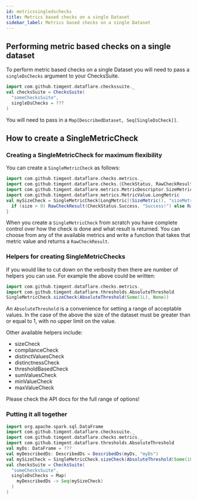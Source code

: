 ```yaml
---
id: metricssingledschecks
title: Metrics based checks on a single Dataset
sidebar_label: Metrics based checks on a single Dataset
---
```

## Performing metric based checks on a single dataset
To perform metric based checks on a single Dataset you will need to pass a 
`singleDsChecks` argument to your ChecksSuite.

```scala mdoc:compile-only
import com.github.timgent.dataflare.checkssuite._
val checksSuite = ChecksSuite(
  "someChecksSuite", 
  singleDsChecks = ???
)
```
You will need to pass in a `Map[DescribedDataset, Seq[SingleDsCheck]]`.

## How to create a SingleMetricCheck

### Creating a SingleMetricCheck for maximum flexibility
You can create a `SingleMetricCheck` as follows:
```scala mdoc:compile-only
import com.github.timgent.dataflare.checks.metrics._
import com.github.timgent.dataflare.checks.{CheckStatus, RawCheckResult}
import com.github.timgent.dataflare.metrics.MetricDescriptor.SizeMetric
import com.github.timgent.dataflare.metrics.MetricValue.LongMetric
val mySizeCheck = SingleMetricCheck[LongMetric](SizeMetric(), "sizeMetric"){ size =>
  if (size > 0) RawCheckResult(CheckStatus.Success, "Success!") else RawCheckResult(CheckStatus.Error, "No data!")
}
```
When you create a `SingleMetricCheck` from scratch you have complete control over how the check is done and what
result is returned. You can choose from any of the available metrics and write a function that takes that metric value
and returns a `RawCheckResult`.

### Helpers for creating SingleMetricChecks
If you would like to cut down on the verbosity then there are number of helpers you can use. For example the above
could be written:
```scala mdoc:compile-only
import com.github.timgent.dataflare.checks.metrics._
import com.github.timgent.dataflare.thresholds.AbsoluteThreshold
SingleMetricCheck.sizeCheck(AbsoluteThreshold(Some(1L), None))
```
An `AbsoluteThreshold` is a convenience for setting a range of acceptable values. In the case of the above the size of
the dataset must be greater than or equal to 1, with no upper limit on the value.

Other available helpers include:
* sizeCheck
* complianceCheck
* distinctValuesCheck
* distinctnessCheck
* thresholdBasedCheck
* sumValuesCheck
* minValueCheck
* maxValueCheck

Please check the API docs for the full range of options!

### Putting it all together
```scala mdoc:compile-only
import org.apache.spark.sql.DataFrame
import com.github.timgent.dataflare.checkssuite._
import com.github.timgent.dataflare.checks.metrics._
import com.github.timgent.dataflare.thresholds.AbsoluteThreshold
val myDs: DataFrame = ???
val myDescribedDs: DescribedDs = DescribedDs(myDs, "myDs")
val mySizeCheck = SingleMetricCheck.sizeCheck(AbsoluteThreshold(Some(1L), None))
val checksSuite = ChecksSuite(
  "someChecksSuite",
  singleDsChecks = Map(
    myDescribedDs -> Seq(mySizeCheck)
  )
)
```